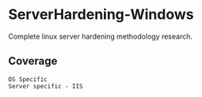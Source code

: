 # ServerHardening-Windows
Complete linux server hardening methodology research.
## Coverage
```
OS Specific
Server specific - IIS
```
